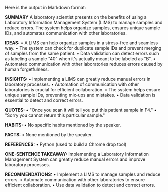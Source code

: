 Here is the output in Markdown format:

**SUMMARY**
A laboratory scientist presents on the benefits of using a Laboratory Information Management System (LIMS) to manage samples and reduce errors. The system helps organize samples, ensures unique sample IDs, and automates communication with other laboratories.

**IDEAS:**
• A LIMS can help organize samples in a stress-free and seamless way.
• The system can check for duplicate sample IDs and prevent merging of samples from the same patient.
• Data validation can detect errors such as labeling a sample "40" when it's actually meant to be labeled as "B".
• Automated communication with other laboratories reduces errors caused by human forgetfulness.

**INSIGHTS:**
• Implementing a LIMS can greatly reduce manual errors in laboratory processes.
• Automation of communication with other laboratories is crucial for efficient collaboration.
• The system helps ensure unique sample IDs, preventing mix-ups and mistakes.
• Data validation is essential to detect and correct errors.

**QUOTES:**
• "Once you scan it will tell you put this patient sample in F4."
• "Sorry you cannot return this particular sample."

**HABITS:**
• No specific habits mentioned by the speaker.

**FACTS:**
• None mentioned by the speaker.

**REFERENCES:**
• Python (used to build a Chrome drop tool)

**ONE-SENTENCE TAKEAWAY:**
Implementing a Laboratory Information Management System can greatly reduce manual errors and improve laboratory processes.

**RECOMMENDATIONS:**
• Implement a LIMS to manage samples and reduce errors.
• Automate communication with other laboratories to ensure efficient collaboration.
• Use data validation to detect and correct errors.

